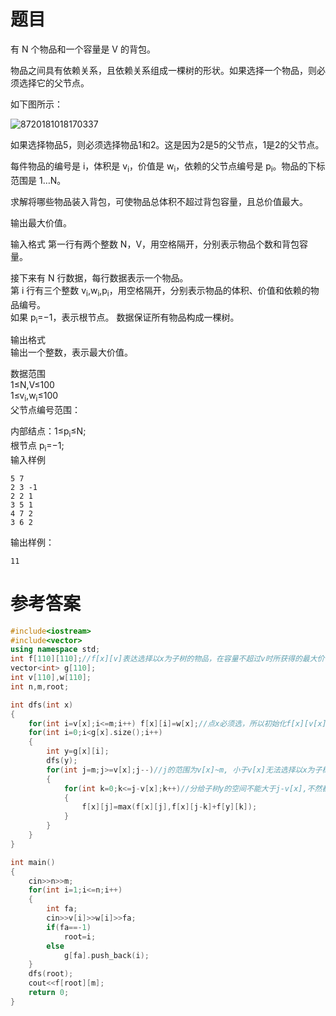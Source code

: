 # 题目
有 N 个物品和一个容量是 V 的背包。

物品之间具有依赖关系，且依赖关系组成一棵树的形状。如果选择一个物品，则必须选择它的父节点。

如下图所示：

![8720181018170337](https://www.acwing.com/media/article/image/2018/10/18/1_bb51ecbcd2-QQ%E5%9B%BE%E7%89%8720181018170337.png)

如果选择物品5，则必须选择物品1和2。这是因为2是5的父节点，1是2的父节点。

每件物品的编号是 i，体积是 v<sub>i</sub>，价值是 w<sub>i</sub>，依赖的父节点编号是 p<sub>i</sub>。物品的下标范围是 1…N。

求解将哪些物品装入背包，可使物品总体积不超过背包容量，且总价值最大。

输出最大价值。

输入格式
第一行有两个整数 N，V，用空格隔开，分别表示物品个数和背包容量。

接下来有 N 行数据，每行数据表示一个物品。<br>
第 i 行有三个整数 v<sub>i</sub>,w<sub>i</sub>,p<sub>i</sub>，用空格隔开，分别表示物品的体积、价值和依赖的物品编号。<br>
如果 p<sub>i</sub>=−1，表示根节点。 数据保证所有物品构成一棵树。

输出格式<br>
输出一个整数，表示最大价值。

数据范围<br>
1≤N,V≤100<br>
1≤v<sub>i</sub>,w<sub>i</sub>≤100<br>
父节点编号范围：

内部结点：1≤p<sub>i</sub>≤N;<br>
根节点 p<sub>i</sub>=−1;<br>
输入样例
```
5 7
2 3 -1
2 2 1
3 5 1
4 7 2
3 6 2
```
输出样例：
```
11
```

# 参考答案
```c++
#include<iostream>
#include<vector>
using namespace std;
int f[110][110];//f[x][v]表达选择以x为子树的物品，在容量不超过v时所获得的最大价值
vector<int> g[110];
int v[110],w[110];
int n,m,root;

int dfs(int x)
{
    for(int i=v[x];i<=m;i++) f[x][i]=w[x];//点x必须选，所以初始化f[x][v[x] ~ m]= w[x]
    for(int i=0;i<g[x].size();i++)
    {
        int y=g[x][i];
        dfs(y);
        for(int j=m;j>=v[x];j--)//j的范围为v[x]~m, 小于v[x]无法选择以x为子树的物品
        {
            for(int k=0;k<=j-v[x];k++)//分给子树y的空间不能大于j-v[x],不然都无法选根物品x
            {
                f[x][j]=max(f[x][j],f[x][j-k]+f[y][k]);
            }
        }
    }
}

int main()
{
    cin>>n>>m;
    for(int i=1;i<=n;i++)
    {
        int fa;
        cin>>v[i]>>w[i]>>fa;
        if(fa==-1)
            root=i;
        else
            g[fa].push_back(i);
    }
    dfs(root);
    cout<<f[root][m];
    return 0;
}

